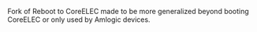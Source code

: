 Fork of Reboot to CoreELEC made to be more generalized beyond booting CoreELEC or only used by Amlogic devices.
